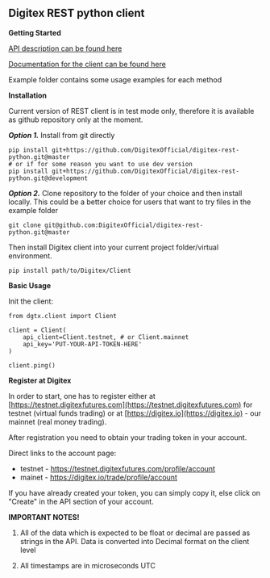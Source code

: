 Digitex REST python client
----------------

**Getting Started**


[API description can be found here](https://digitexofficial.github.io/rest-api-docs/)

[Documentation for the client can be found here](https://digitexofficial.github.io/digitex-rest-python/)

Example folder contains some usage examples for each method

**Installation**

Current version of REST client is in test mode only,
therefore it is available as github repository only
at the moment.

***Option 1.*** Install from git directly
```
pip install git+https://github.com/DigitexOfficial/digitex-rest-python.git@master
# or if for some reason you want to use dev version
pip install git+https://github.com/DigitexOfficial/digitex-rest-python.git@development
```
***Option 2.*** Clone repository to the folder of your choice and then install locally.
This could be a better choice for users that want to try files in the
example folder

```
git clone git@github.com:DigitexOfficial/digitex-rest-python.git@master
```

Then install Digitex client into your current project folder/virtual
environment.

```
pip install path/to/Digitex/Client
```

**Basic Usage**

Init the client:
```
from dgtx.client import Client

client = Client(
    api_client=Client.testnet, # or Client.mainnet
    api_key='PUT-YOUR-API-TOKEN-HERE'
)

client.ping()

```

**Register at Digitex**

In order to start, one has to register either at
[https://testnet.digitexfutures.com](https://testnet.digitexfutures.com)
for testnet (virtual funds trading) or at 
[https://digitex.io](https://digitex.io) - our mainnet (real money trading).

After registration you need to obtain your trading token in your account.

Direct links to the account page:

- testnet - https://testnet.digitexfutures.com/profile/account
- mainet - https://digitex.io/trade/profile/account

If you have already created your token, you can simply copy it, else click on "Create" in the API section of your account.

**IMPORTANT NOTES!**

1. All of the data which is expected to be float or decimal are passed as strings in the API. Data is converted into Decimal format on the client level 
   
2. All timestamps are in microseconds UTC
